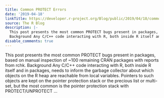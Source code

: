 ```yaml
---
title: Common PROTECT Errors
date: '2019-04-18'
linkTitle: https://developer.r-project.org/Blog/public/2019/04/18/common-protect-errors/
source: The R Blog
description: |-
  This post presents the most common PROTECT bugs present in packages, based on manual inspection of ~100 remaining CRAN packages with reports from rchk.
  Background Any C/C++ code interacting with R, both inside R itself and in packages, needs to inform the garbage collector about which objects on the R heap are reachable from local variables. Pointers to such objects are kept on the pointer protection stack or the precious list or multi-set, but the most common is the pointer protection stack with PROTECT/UNPROTECT ...
disable_comments: true
---
```

This post presents the most common PROTECT bugs present in packages, based on manual inspection of ~100 remaining CRAN packages with reports from rchk.
Background Any C/C++ code interacting with R, both inside R itself and in packages, needs to inform the garbage collector about which objects on the R heap are reachable from local variables. Pointers to such objects are kept on the pointer protection stack or the precious list or multi-set, but the most common is the pointer protection stack with PROTECT/UNPROTECT ...